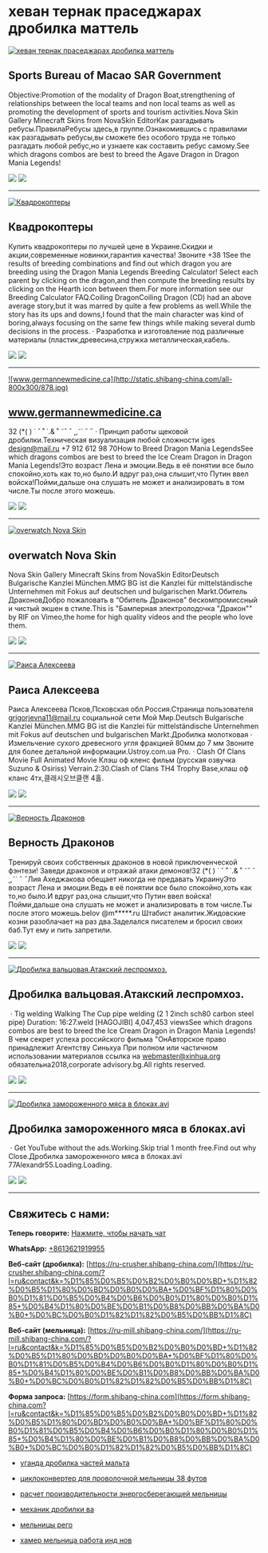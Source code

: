 # хеван тернак праседжарах дробилка маттель

<a href="https://swt.shibang-china.com/?l=ru&img&k=%D1%85%D0%B5%D0%B2%D0%B0%D0%BD+%D1%82%D0%B5%D1%80%D0%BD%D0%B0%D0%BA+%D0%BF%D1%80%D0%B0%D1%81%D0%B5%D0%B4%D0%B6%D0%B0%D1%80%D0%B0%D1%85+%D0%B4%D1%80%D0%BE%D0%B1%D0%B8%D0%BB%D0%BA%D0%B0+%D0%BC%D0%B0%D1%82%D1%82%D0%B5%D0%BB%D1%8C" target="_blank">![хеван тернак праседжарах дробилка маттель](http://static.shibang-china.com/all-800x300/538.jpg)</a>

## Sports Bureau of Macao SAR Government
Objective:Promotion of the modality of Dragon Boat,strengthening of relationships between the local teams and non local teams as well as promoting the development of sports and tourism activities.Nova Skin Gallery Minecraft Skins from NovaSkin EditorКак разгадывать ребусы.ПравилаРебусы здесь,в группе.Ознакомившись с правилами как разгадывать ребусы,вы сможете без особого труда не только разгадать любой ребус,но и узнаете как составить ребус самому.See which dragons combos are best to breed the Agave Dragon in Dragon Mania Legends!


<a href="https://whatsapp.shibangsoft.com/WhatsApp.php" target="_blank" title="WhatsApp">![](http://static.shibang-china.com/icon/whatsapp.png)</a> <a href="https://swt.shibang-china.com/?l=ru&icon&k=%D1%85%D0%B5%D0%B2%D0%B0%D0%BD+%D1%82%D0%B5%D1%80%D0%BD%D0%B0%D0%BA+%D0%BF%D1%80%D0%B0%D1%81%D0%B5%D0%B4%D0%B6%D0%B0%D1%80%D0%B0%D1%85+%D0%B4%D1%80%D0%BE%D0%B1%D0%B8%D0%BB%D0%BA%D0%B0+%D0%BC%D0%B0%D1%82%D1%82%D0%B5%D0%BB%D1%8C" target="_blank">![](http://static.shibang-china.com/icon/chat-ru.png)</a>

---

<a href="https://swt.shibang-china.com/?l=ru&img&k=%D1%85%D0%B5%D0%B2%D0%B0%D0%BD+%D1%82%D0%B5%D1%80%D0%BD%D0%B0%D0%BA+%D0%BF%D1%80%D0%B0%D1%81%D0%B5%D0%B4%D0%B6%D0%B0%D1%80%D0%B0%D1%85+%D0%B4%D1%80%D0%BE%D0%B1%D0%B8%D0%BB%D0%BA%D0%B0+%D0%BC%D0%B0%D1%82%D1%82%D0%B5%D0%BB%D1%8C" target="_blank">![Квадрокоптеры](http://static.shibang-china.com/all-800x300/842.jpg)</a>

## Квадрокоптеры
Купить квадрокоптеры по лучшей цене в Украине.Скидки и акции,современные новинки,гарантия качества! Звоните +38 1See the results of breeding combinations and find out which dragon you are breeding using the Dragon Mania Legends Breeding Calculator! Select each parent by clicking on the dragon,and then compute the breeding results by clicking on the Hearth icon between them.For more information see our Breeding Calculator FAQ.Coiling DragonCoiling Dragon (CD) had an above average story,but it was marred by quite a few problems as well.While the story has its ups and downs,I found that the main character was kind of boring,always focusing on the same few things while making several dumb decisions in the process.&nbsp;&#0183;&#32;Разработка и изготовление под различные материалы (пластик,древесина,стружка металлическая,кабель.


<a href="https://whatsapp.shibangsoft.com/WhatsApp.php" target="_blank" title="WhatsApp">![](http://static.shibang-china.com/icon/whatsapp.png)</a> <a href="https://swt.shibang-china.com/?l=ru&icon&k=%D1%85%D0%B5%D0%B2%D0%B0%D0%BD+%D1%82%D0%B5%D1%80%D0%BD%D0%B0%D0%BA+%D0%BF%D1%80%D0%B0%D1%81%D0%B5%D0%B4%D0%B6%D0%B0%D1%80%D0%B0%D1%85+%D0%B4%D1%80%D0%BE%D0%B1%D0%B8%D0%BB%D0%BA%D0%B0+%D0%BC%D0%B0%D1%82%D1%82%D0%B5%D0%BB%D1%8C" target="_blank">![](http://static.shibang-china.com/icon/chat-ru.png)</a>

---

<a href="https://swt.shibang-china.com/?l=ru&img&k=%D1%85%D0%B5%D0%B2%D0%B0%D0%BD+%D1%82%D0%B5%D1%80%D0%BD%D0%B0%D0%BA+%D0%BF%D1%80%D0%B0%D1%81%D0%B5%D0%B4%D0%B6%D0%B0%D1%80%D0%B0%D1%85+%D0%B4%D1%80%D0%BE%D0%B1%D0%B8%D0%BB%D0%BA%D0%B0+%D0%BC%D0%B0%D1%82%D1%82%D0%B5%D0%BB%D1%8C" target="_blank">![www.germannewmedicine.ca](http://static.shibang-china.com/all-800x300/878.jpg)</a>

## www.germannewmedicine.ca
32 (*( ) ˙ ˇ ˚ ˙.&amp; ˚ ˜ˇ ˇ ˛,˜˙ ˇ ˝&nbsp;&#0183;&#32;Принцип работы щековой дробилки.Техническая визуализация любой сложности iges design@mail.ru +7 912 612 98 70How to Breed Dragon Mania LegendsSee which dragons combos are best to breed the Ice Cream Dragon in Dragon Mania Legends!Это возраст Лена и эмоции.Ведь в её понятии все было спокойно,хоть как то,но было.И вдруг раз,она слышит,что Путин ввел войска!Пойми,дальше она слушать не может и анализировать в том числе.Ты после этого можешь.


<a href="https://whatsapp.shibangsoft.com/WhatsApp.php" target="_blank" title="WhatsApp">![](http://static.shibang-china.com/icon/whatsapp.png)</a> <a href="https://swt.shibang-china.com/?l=ru&icon&k=%D1%85%D0%B5%D0%B2%D0%B0%D0%BD+%D1%82%D0%B5%D1%80%D0%BD%D0%B0%D0%BA+%D0%BF%D1%80%D0%B0%D1%81%D0%B5%D0%B4%D0%B6%D0%B0%D1%80%D0%B0%D1%85+%D0%B4%D1%80%D0%BE%D0%B1%D0%B8%D0%BB%D0%BA%D0%B0+%D0%BC%D0%B0%D1%82%D1%82%D0%B5%D0%BB%D1%8C" target="_blank">![](http://static.shibang-china.com/icon/chat-ru.png)</a>

---

<a href="https://swt.shibang-china.com/?l=ru&img&k=%D1%85%D0%B5%D0%B2%D0%B0%D0%BD+%D1%82%D0%B5%D1%80%D0%BD%D0%B0%D0%BA+%D0%BF%D1%80%D0%B0%D1%81%D0%B5%D0%B4%D0%B6%D0%B0%D1%80%D0%B0%D1%85+%D0%B4%D1%80%D0%BE%D0%B1%D0%B8%D0%BB%D0%BA%D0%B0+%D0%BC%D0%B0%D1%82%D1%82%D0%B5%D0%BB%D1%8C" target="_blank">![overwatch Nova Skin](http://static.shibang-china.com/all-800x300/1394.jpg)</a>

## overwatch Nova Skin
Nova Skin Gallery Minecraft Skins from NovaSkin EditorDeutsch Bulgarische Kanzlei M&#252;nchen.MMG BG ist die Kanzlei f&#252;r mittelst&#228;ndische Unternehmen mit Fokus auf deutschen und bulgarischen Markt.Обитель ДраконовДобро пожаловать в “Обитель Драконов” бескомпромиссный и чистый экшен в стиле.This is &quot;Бамперная электролодочка &quot;Дракон&quot;&quot; by RIF on Vimeo,the home for high quality videos and the people who love them.


<a href="https://whatsapp.shibangsoft.com/WhatsApp.php" target="_blank" title="WhatsApp">![](http://static.shibang-china.com/icon/whatsapp.png)</a> <a href="https://swt.shibang-china.com/?l=ru&icon&k=%D1%85%D0%B5%D0%B2%D0%B0%D0%BD+%D1%82%D0%B5%D1%80%D0%BD%D0%B0%D0%BA+%D0%BF%D1%80%D0%B0%D1%81%D0%B5%D0%B4%D0%B6%D0%B0%D1%80%D0%B0%D1%85+%D0%B4%D1%80%D0%BE%D0%B1%D0%B8%D0%BB%D0%BA%D0%B0+%D0%BC%D0%B0%D1%82%D1%82%D0%B5%D0%BB%D1%8C" target="_blank">![](http://static.shibang-china.com/icon/chat-ru.png)</a>

---

<a href="https://swt.shibang-china.com/?l=ru&img&k=%D1%85%D0%B5%D0%B2%D0%B0%D0%BD+%D1%82%D0%B5%D1%80%D0%BD%D0%B0%D0%BA+%D0%BF%D1%80%D0%B0%D1%81%D0%B5%D0%B4%D0%B6%D0%B0%D1%80%D0%B0%D1%85+%D0%B4%D1%80%D0%BE%D0%B1%D0%B8%D0%BB%D0%BA%D0%B0+%D0%BC%D0%B0%D1%82%D1%82%D0%B5%D0%BB%D1%8C" target="_blank">![Раиса Алексеева](http://static.shibang-china.com/all-800x300/1169.jpg)</a>

## Раиса Алексеева
Раиса Алексеева Псков,Псковская обл.Россия.Страница пользователя grigorjevna11@mail.ru социальной сети Мой Мир.Deutsch Bulgarische Kanzlei M&#252;nchen.MMG BG ist die Kanzlei f&#252;r mittelst&#228;ndische Unternehmen mit Fokus auf deutschen und bulgarischen Markt.Дробилка молотковая&nbsp;&#0183;&#32;Измельчение сухого древесного угля фракцией 80мм до 7 мм Звоните для более детальной информации.Ustroy.com.ua Pro.&nbsp;&#0183;&#32;Clash Of Clans Movie Full Animated Movie Клэш оф кленс фильм (русская озвучка Suzuno &amp; Osiriss) Verrain.2:30.Clash of Clans TH4 Trophy Base,клаш оф кланс 4тх,클래시오브클랜 4홀.


<a href="https://whatsapp.shibangsoft.com/WhatsApp.php" target="_blank" title="WhatsApp">![](http://static.shibang-china.com/icon/whatsapp.png)</a> <a href="https://swt.shibang-china.com/?l=ru&icon&k=%D1%85%D0%B5%D0%B2%D0%B0%D0%BD+%D1%82%D0%B5%D1%80%D0%BD%D0%B0%D0%BA+%D0%BF%D1%80%D0%B0%D1%81%D0%B5%D0%B4%D0%B6%D0%B0%D1%80%D0%B0%D1%85+%D0%B4%D1%80%D0%BE%D0%B1%D0%B8%D0%BB%D0%BA%D0%B0+%D0%BC%D0%B0%D1%82%D1%82%D0%B5%D0%BB%D1%8C" target="_blank">![](http://static.shibang-china.com/icon/chat-ru.png)</a>

---

<a href="https://swt.shibang-china.com/?l=ru&img&k=%D1%85%D0%B5%D0%B2%D0%B0%D0%BD+%D1%82%D0%B5%D1%80%D0%BD%D0%B0%D0%BA+%D0%BF%D1%80%D0%B0%D1%81%D0%B5%D0%B4%D0%B6%D0%B0%D1%80%D0%B0%D1%85+%D0%B4%D1%80%D0%BE%D0%B1%D0%B8%D0%BB%D0%BA%D0%B0+%D0%BC%D0%B0%D1%82%D1%82%D0%B5%D0%BB%D1%8C" target="_blank">![Верность Драконов](http://static.shibang-china.com/all-800x300/931.jpg)</a>

## Верность Драконов
Тренируй своих собственных драконов в новой приключенческой фэнтези! Заведи драконов и отражай атаки демонов!32 (*( ) ˙ ˇ ˚ ˙.&amp; ˚ ˜ˇ ˇ ˛,˜˙ ˇ ˝Лия Ахеджакова обещает никогда не предавать УкраинуЭто возраст Лена и эмоции.Ведь в её понятии все было спокойно,хоть как то,но было.И вдруг раз,она слышит,что Путин ввел войска!Пойми,дальше она слушать не может и анализировать в том числе.Ты после этого можешь.belov @m*****.ru Штабист аналитик.Жидовские козни разоблачает на раз два.Заделался писателем и бросил своих баб.Тут ему и пить запретили.


<a href="https://whatsapp.shibangsoft.com/WhatsApp.php" target="_blank" title="WhatsApp">![](http://static.shibang-china.com/icon/whatsapp.png)</a> <a href="https://swt.shibang-china.com/?l=ru&icon&k=%D1%85%D0%B5%D0%B2%D0%B0%D0%BD+%D1%82%D0%B5%D1%80%D0%BD%D0%B0%D0%BA+%D0%BF%D1%80%D0%B0%D1%81%D0%B5%D0%B4%D0%B6%D0%B0%D1%80%D0%B0%D1%85+%D0%B4%D1%80%D0%BE%D0%B1%D0%B8%D0%BB%D0%BA%D0%B0+%D0%BC%D0%B0%D1%82%D1%82%D0%B5%D0%BB%D1%8C" target="_blank">![](http://static.shibang-china.com/icon/chat-ru.png)</a>

---

<a href="https://swt.shibang-china.com/?l=ru&img&k=%D1%85%D0%B5%D0%B2%D0%B0%D0%BD+%D1%82%D0%B5%D1%80%D0%BD%D0%B0%D0%BA+%D0%BF%D1%80%D0%B0%D1%81%D0%B5%D0%B4%D0%B6%D0%B0%D1%80%D0%B0%D1%85+%D0%B4%D1%80%D0%BE%D0%B1%D0%B8%D0%BB%D0%BA%D0%B0+%D0%BC%D0%B0%D1%82%D1%82%D0%B5%D0%BB%D1%8C" target="_blank">![Дробилка вальцовая.Атакский леспромхоз.](http://static.shibang-china.com/all-800x300/372.jpg)</a>

## Дробилка вальцовая.Атакский леспромхоз.
&nbsp;&#0183;&#32;Tig welding Walking The Cup pipe welding (2 1 2inch sch80 carbon steel pipe) Duration: 16:27.weld [HAGOJIBI] 4,047,453 viewsSee which dragons combos are best to breed the Ice Cream Dragon in Dragon Mania Legends!В чем секрет успеха российского фильма &quot;ОнАвторское право принадлежит Агентству Синьхуа При полном или частичном использовании материалов ссылка на webmaster@xinhua.org обязательна2018,corporate advisory.bg.All rights reserved.


<a href="https://whatsapp.shibangsoft.com/WhatsApp.php" target="_blank" title="WhatsApp">![](http://static.shibang-china.com/icon/whatsapp.png)</a> <a href="https://swt.shibang-china.com/?l=ru&icon&k=%D1%85%D0%B5%D0%B2%D0%B0%D0%BD+%D1%82%D0%B5%D1%80%D0%BD%D0%B0%D0%BA+%D0%BF%D1%80%D0%B0%D1%81%D0%B5%D0%B4%D0%B6%D0%B0%D1%80%D0%B0%D1%85+%D0%B4%D1%80%D0%BE%D0%B1%D0%B8%D0%BB%D0%BA%D0%B0+%D0%BC%D0%B0%D1%82%D1%82%D0%B5%D0%BB%D1%8C" target="_blank">![](http://static.shibang-china.com/icon/chat-ru.png)</a>

---

<a href="https://swt.shibang-china.com/?l=ru&img&k=%D1%85%D0%B5%D0%B2%D0%B0%D0%BD+%D1%82%D0%B5%D1%80%D0%BD%D0%B0%D0%BA+%D0%BF%D1%80%D0%B0%D1%81%D0%B5%D0%B4%D0%B6%D0%B0%D1%80%D0%B0%D1%85+%D0%B4%D1%80%D0%BE%D0%B1%D0%B8%D0%BB%D0%BA%D0%B0+%D0%BC%D0%B0%D1%82%D1%82%D0%B5%D0%BB%D1%8C" target="_blank">![Дробилка замороженного мяса в блоках.avi](http://static.shibang-china.com/all-800x300/300.jpg)</a>

## Дробилка замороженного мяса в блоках.avi
&nbsp;&#0183;&#32;Get YouTube without the ads.Working.Skip trial 1 month free.Find out why Close.Дробилка замороженного мяса в блоках.avi 77Alexandr55.Loading.Loading.

<a href="https://whatsapp.shibangsoft.com/WhatsApp.php" target="_blank" title="WhatsApp">![](http://static.shibang-china.com/icon/whatsapp.png)</a> <a href="https://swt.shibang-china.com/?l=ru&icon&k=%D1%85%D0%B5%D0%B2%D0%B0%D0%BD+%D1%82%D0%B5%D1%80%D0%BD%D0%B0%D0%BA+%D0%BF%D1%80%D0%B0%D1%81%D0%B5%D0%B4%D0%B6%D0%B0%D1%80%D0%B0%D1%85+%D0%B4%D1%80%D0%BE%D0%B1%D0%B8%D0%BB%D0%BA%D0%B0+%D0%BC%D0%B0%D1%82%D1%82%D0%B5%D0%BB%D1%8C" target="_blank">![](http://static.shibang-china.com/icon/chat-ru.png)</a>

---
## Свяжитесь с нами:

**Теперь говорите:** [Нажмите, чтобы начать чат](https://swt.shibang-china.com?l=ru&contact&k=%D1%85%D0%B5%D0%B2%D0%B0%D0%BD+%D1%82%D0%B5%D1%80%D0%BD%D0%B0%D0%BA+%D0%BF%D1%80%D0%B0%D1%81%D0%B5%D0%B4%D0%B6%D0%B0%D1%80%D0%B0%D1%85+%D0%B4%D1%80%D0%BE%D0%B1%D0%B8%D0%BB%D0%BA%D0%B0+%D0%BC%D0%B0%D1%82%D1%82%D0%B5%D0%BB%D1%8C)

**WhatsApp:**  [+8613621919955](https://whatsapp.shibangsoft.com/WhatsApp.php)

**Веб-сайт (дробилка):** [https://ru-crusher.shibang-china.com/](https://ru-crusher.shibang-china.com/?l=ru&contact&k=%D1%85%D0%B5%D0%B2%D0%B0%D0%BD+%D1%82%D0%B5%D1%80%D0%BD%D0%B0%D0%BA+%D0%BF%D1%80%D0%B0%D1%81%D0%B5%D0%B4%D0%B6%D0%B0%D1%80%D0%B0%D1%85+%D0%B4%D1%80%D0%BE%D0%B1%D0%B8%D0%BB%D0%BA%D0%B0+%D0%BC%D0%B0%D1%82%D1%82%D0%B5%D0%BB%D1%8C)

**Веб-сайт (мельница):** [https://ru-mill.shibang-china.com/](https://ru-mill.shibang-china.com/?l=ru&contact&k=%D1%85%D0%B5%D0%B2%D0%B0%D0%BD+%D1%82%D0%B5%D1%80%D0%BD%D0%B0%D0%BA+%D0%BF%D1%80%D0%B0%D1%81%D0%B5%D0%B4%D0%B6%D0%B0%D1%80%D0%B0%D1%85+%D0%B4%D1%80%D0%BE%D0%B1%D0%B8%D0%BB%D0%BA%D0%B0+%D0%BC%D0%B0%D1%82%D1%82%D0%B5%D0%BB%D1%8C)

**Форма запроса:** [https://form.shibang-china.com](https://form.shibang-china.com?l=ru&contact&k=%D1%85%D0%B5%D0%B2%D0%B0%D0%BD+%D1%82%D0%B5%D1%80%D0%BD%D0%B0%D0%BA+%D0%BF%D1%80%D0%B0%D1%81%D0%B5%D0%B4%D0%B6%D0%B0%D1%80%D0%B0%D1%85+%D0%B4%D1%80%D0%BE%D0%B1%D0%B8%D0%BB%D0%BA%D0%B0+%D0%BC%D0%B0%D1%82%D1%82%D0%B5%D0%BB%D1%8C)

* [уганда дробилка частей мальта](../124/%D1%83%D0%B3%D0%B0%D0%BD%D0%B4%D0%B0%20%D0%B4%D1%80%D0%BE%D0%B1%D0%B8%D0%BB%D0%BA%D0%B0%20%D1%87%D0%B0%D1%81%D1%82%D0%B5%D0%B9%20%D0%BC%D0%B0%D0%BB%D1%8C%D1%82%D0%B0.md)

* [циклоконвертер для проволочной мельницы 38 футов](../124/%D1%86%D0%B8%D0%BA%D0%BB%D0%BE%D0%BA%D0%BE%D0%BD%D0%B2%D0%B5%D1%80%D1%82%D0%B5%D1%80%20%D0%B4%D0%BB%D1%8F%20%D0%BF%D1%80%D0%BE%D0%B2%D0%BE%D0%BB%D0%BE%D1%87%D0%BD%D0%BE%D0%B9%20%D0%BC%D0%B5%D0%BB%D1%8C%D0%BD%D0%B8%D1%86%D1%8B%2038%20%D1%84%D1%83%D1%82%D0%BE%D0%B2.md)

* [расчет производительности энергосберегающей мельницы](../123/%D1%80%D0%B0%D1%81%D1%87%D0%B5%D1%82%20%D0%BF%D1%80%D0%BE%D0%B8%D0%B7%D0%B2%D0%BE%D0%B4%D0%B8%D1%82%D0%B5%D0%BB%D1%8C%D0%BD%D0%BE%D1%81%D1%82%D0%B8%20%D1%8D%D0%BD%D0%B5%D1%80%D0%B3%D0%BE%D1%81%D0%B1%D0%B5%D1%80%D0%B5%D0%B3%D0%B0%D1%8E%D1%89%D0%B5%D0%B9%20%D0%BC%D0%B5%D0%BB%D1%8C%D0%BD%D0%B8%D1%86%D1%8B.md)

* [механик дробилки ва](../121/%D0%BC%D0%B5%D1%85%D0%B0%D0%BD%D0%B8%D0%BA%20%D0%B4%D1%80%D0%BE%D0%B1%D0%B8%D0%BB%D0%BA%D0%B8%20%D0%B2%D0%B0.md)

* [мельницы рего](../123/%D0%BC%D0%B5%D0%BB%D1%8C%D0%BD%D0%B8%D1%86%D1%8B%20%D1%80%D0%B5%D0%B3%D0%BE.md)

* [хамер мельница работа инд нов](../121/%D1%85%D0%B0%D0%BC%D0%B5%D1%80%20%D0%BC%D0%B5%D0%BB%D1%8C%D0%BD%D0%B8%D1%86%D0%B0%20%D1%80%D0%B0%D0%B1%D0%BE%D1%82%D0%B0%20%D0%B8%D0%BD%D0%B4%20%D0%BD%D0%BE%D0%B2.md)